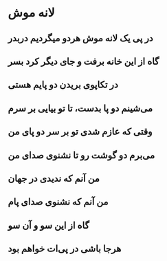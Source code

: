 لانه موش
=========
در پی یک لانه موش هردو میگردیم دربدر
------------------------------------------------------------
گاه از این خانه برفت و جای دیگر کرد بسر
-----------------------------------------------------------------
در تکاپوی بریدن دو پایم هستی
-----------------------------------------------
می‌شینم دو پا بدست، تا تو بیایی بر سرم
-----------------------------------------------------------
وقتی که عازم شدی تو بر سر دو پای من
-----------------------------------------------------------
می‌برم دو گوشت رو تا نشنوی صدای من
-------------------------------------------------------------
من آنم که ندیدی در جهان
--------------------------------------
من آنم که نشنوی صدای پام
------------------------------------------
گاه از این سو و آن سو
---------------------------------
هرجا باشی در پی‌ات خواهم بود
-----------------------------------------------